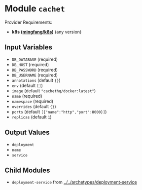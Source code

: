 
# Module `cachet`

Provider Requirements:
* **k8s ([mingfang/k8s](https://registry.terraform.io/providers/mingfang/k8s/latest))** (any version)

## Input Variables
* `DB_DATABASE` (required)
* `DB_HOST` (required)
* `DB_PASSWORD` (required)
* `DB_USERNAME` (required)
* `annotations` (default `{}`)
* `env` (default `[]`)
* `image` (default `"cachethq/docker:latest"`)
* `name` (required)
* `namespace` (required)
* `overrides` (default `{}`)
* `ports` (default `[{"name":"http","port":8000}]`)
* `replicas` (default `1`)

## Output Values
* `deployment`
* `name`
* `service`

## Child Modules
* `deployment-service` from [../../archetypes/deployment-service](../../archetypes/deployment-service)

